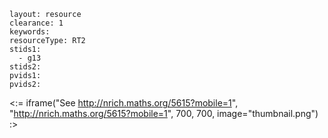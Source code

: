 ````
layout: resource
clearance: 1
keywords:
resourceType: RT2
stids1: 
  - g13
stids2:
pvids1:
pvids2:

````

<:= iframe("See http://nrich.maths.org/5615?mobile=1", "http://nrich.maths.org/5615?mobile=1", 700, 700, image="thumbnail.png") :>
